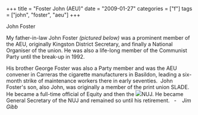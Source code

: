 +++
title = "Foster John (AEU)"
date = "2009-01-27"
categories = ["f"]
tags = ["john", "foster", "aeu"]
+++

John Foster

My father-in-law John Foster _(pictured below)_ was a prominent member of the AEU, originally Kingston District Secretary, and finally a National Organiser of the union. He was also a life-long member of the Communist Party until the break-up in 1992. 

His brother George Foster was also a Party member and was the AEU convener in Carreras the cigarette manufacturers in Basildon, leading a six-month strike of maintenance workers there in early seventies.  John Foster's son, also John, was originally a member of the print union SLADE. He became a full-time official of Equity and then the ![](http://79.170.40.183/grahamstevenson.me.uk/images/stories/foster%20john.JPG)NUJ. He became General Secretary of the NUJ and remained so until his retirement.   -    _Jim Gibb_
